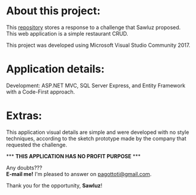 # About this project:

This [repository](https://github.com/tipagotto/sawluz-evaluation.git) stores a response to a challenge that Sawluz proposed.<br> 
This web application is a simple restaurant CRUD.

This project was developed using Microsoft Visual Studio Community 2017.

# Application details:
Development: ASP.NET MVC, SQL Server Express, and Entity Framework with a Code-First approach.<br>

# Extras:
This application visual details are simple and were developed with no style techniques, according to the sketch prototype made by the company that requested the challenge.<br>


*** **THIS APPLICATION HAS NO PROFIT PURPOSE** ***

Any doubts??? <br>
**E-mail me!** I'm pleased to answer on [pagottoti@gmail.com](pagottoti@gmail.com).

Thank you for the opportunity, **Sawluz**!
